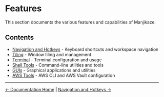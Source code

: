 # Features

This section documents the various features and capabilities of Manjikaze.

## Contents

- [Navigation and Hotkeys](navigation.md) - Keyboard shortcuts and workspace navigation
- [Tiling](tiling.md) - Window tiling and management
- [Terminal](terminal.md) - Terminal configuration and usage
- [Shell Tools](shell-tools.md) - Command-line utilities and tools
- [GUIs](gui.md) - Graphical applications and utilities
- [AWS Tools](aws-tools.md) - AWS CLI and AWS Vault configuration

---

[← Documentation Home](../README.md) | [Navigation and Hotkeys →](navigation.md)
